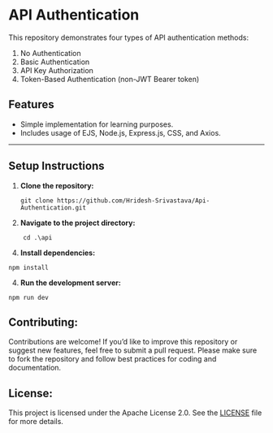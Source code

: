 # API Authentication

This repository demonstrates four types of API authentication methods:  
1. No Authentication  
2. Basic Authentication  
3. API Key Authorization  
4. Token-Based Authentication (non-JWT Bearer token)

## Features  
- Simple implementation for learning purposes.  
- Includes usage of EJS, Node.js, Express.js, CSS, and Axios.  

---

## Setup Instructions  

1. **Clone the repository:**  
   ```
   git clone https://github.com/Hridesh-Srivastava/Api-Authentication.git

2. **Navigate to the project directory:**   
```
    cd .\api
```
4. **Install dependencies:**
```
npm install
```
4. **Run the development server:**
```
npm run dev
```

## Contributing:
Contributions are welcome! If you’d like to improve this repository or suggest new features, feel free to submit a pull request. Please make sure to fork the repository and follow best practices for coding and documentation.

## License:
This project is licensed under the Apache License 2.0. See the <a href="LICENSE">LICENSE</a> file for more details.


